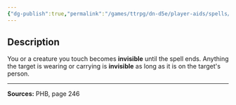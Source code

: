 ```yaml
---
{"dg-publish":true,"permalink":"/games/ttrpg/dn-d5e/player-aids/spells/level-4/greater-invisibility/","tags":["TTRPG/DND/5e","verbal","somatic","concentration","Spell"],"noteIcon":""}
---
```



## Description
You or a creature you touch becomes **invisible** until the spell ends.
Anything the target is wearing or carrying is **invisible** as long as it is on the target's person.

---

**Sources:** PHB, page 246
